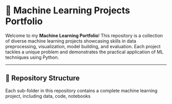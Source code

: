 # 🧠 Machine Learning Projects Portfolio

Welcome to my **Machine Learning Portfolio**! This repository is a collection of diverse machine learning projects showcasing skills in data preprocessing, visualization, model building, and evaluation. Each project tackles a unique problem and demonstrates the practical application of ML techniques using Python.

---

## 📂 Repository Structure

Each sub-folder in this repository contains a complete machine learning project, including data, code, notebooks
